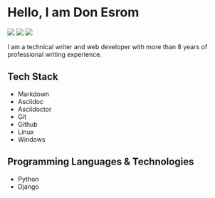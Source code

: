 # Hello, I am Don Esrom

[<img src="https://img.shields.io/badge/Website-brightgreen.svg?logo=LOGO">](<https://donesrom.hashnode.dev/>)
 [<img src="https://img.shields.io/badge/Twitter-Handle-blue.svg?logo=LOGO">](<https://twitter.com/Donesrom>) [<img src="https://img.shields.io/badge/Email-Me-red.svg?logo=LOGO">](<mailto:donesrom@gmail.com>)


I am a technical writer and web developer with more than 8 years of professional writing experience. 

## Tech Stack
- Markdown
- Asciidoc
- Asciidoctor
- Git
- Github
- Linux
- Windows

## Programming Languages & Technologies 
- Python
- Django

<!---
Donesrom/Donesrom is a ✨ special ✨ repository because its `README.md` (this file) appears on your GitHub profile.
You can click the Preview link to take a look at your changes.
--->
